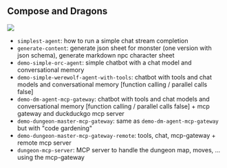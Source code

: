 ## Compose and Dragons

![](imgs/cnd.png)

- `simplest-agent`: how to run a simple chat stream completion 
- `generate-content`: generate json sheet for monster (one version with json schema), generate markdown npc character sheet 
- `demo-simple-orc-agent`: simple chatbot with a chat model and conversational memory
- `demo-simple-werewolf-agent-with-tools`: chatbot with tools and chat models and conversational memory [function calling / parallel calls false]
- `demo-dm-agent-mcp-gateway`: chatbot with tools and chat models and conversational memory [function calling / parallel calls false] + mcp gateway and duckduckgo mcp server
- `demo-dungeon-master-mcp-gateway`: same as `demo-dm-agent-mcp-gateway` but with "code gardening"
- `demo-dungeon-master-mcp-gateway-remote`: tools, chat, mcp-gateway + remote mcp server
- `dungeon-mcp-server`: MCP server to handle the dungeon map, moves, ... using the mcp-gateway


<!--

**Here are some ideas to get you started:**

🙋‍♀️ A short introduction - what is your organization all about?
🌈 Contribution guidelines - how can the community get involved?
👩‍💻 Useful resources - where can the community find your docs? Is there anything else the community should know?
🍿 Fun facts - what does your team eat for breakfast?
🧙 Remember, you can do mighty things with the power of [Markdown](https://docs.github.com/github/writing-on-github/getting-started-with-writing-and-formatting-on-github/basic-writing-and-formatting-syntax)
-->

